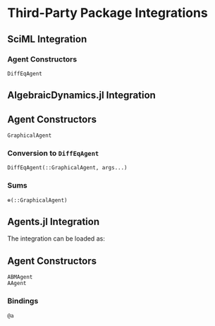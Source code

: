 # Third-Party Package Integrations

## SciML Integration

### Agent Constructors

```@docs
DiffEqAgent
```

## AlgebraicDynamics.jl Integration

## Agent Constructors

```@docs
GraphicalAgent
```

### Conversion to `DiffEqAgent`

```@docs
DiffEqAgent(::GraphicalAgent, args...)
```

### Sums

```@docs
⊕(::GraphicalAgent)
```

## Agents.jl Integration

The integration can be loaded as:

## Agent Constructors

```@docs
ABMAgent
AAgent
```

### Bindings

```@docs
@a
```